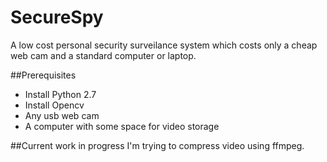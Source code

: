 # SecureSpy
A low cost personal security surveilance system which costs only a cheap web cam and a standard computer or laptop.

##Prerequisites
- Install Python 2.7
- Install Opencv
- Any usb web cam
- A computer with some space for video storage

##Current work in progress
I'm trying to compress video using ffmpeg. 
